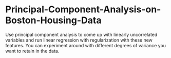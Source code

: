 # Principal-Component-Analysis-on-Boston-Housing-Data
 Use principal component analysis to come up with linearly uncorrelated variables and run linear regression with regularization with these new features. You can experiment around with different degrees of variance you want to retain in the data.
